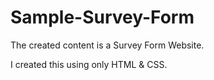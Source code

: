 # Sample-Survey-Form 

The created content is a Survey Form Website.

I created this using only HTML & CSS. 
